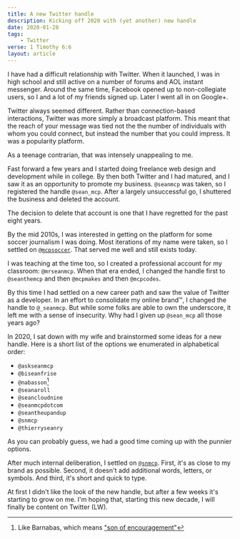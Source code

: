 ```yaml
---
title: A new Twitter handle
description: Kicking off 2020 with (yet another) new handle
date: 2020-01-28
tags:
    - Twitter
verse: 1 Timothy 6:6
layout: article
---
```


I have had a difficult relationship with Twitter. When it launched, I was in high school and still active on a number of forums and AOL instant messenger. Around the same time, Facebook opened up to non-collegiate users, so I and a lot of my friends signed up. Later I went all in on Google+.

Twitter always seemed different. Rather than connection-based interactions, Twitter was more simply a broadcast platform. This meant that the reach of your message was tied not the the number of individuals with whom you could connect, but instead the number that you could impress. It was a popularity platform.

As a teenage contrarian, that was intensely unappealing to me.

Fast forward a few years and I started doing freelance web design and development while in college. By then both Twitter and I had matured, and I saw it as an opportunity to promote my business. `@seanmcp` was taken, so I registered the handle `@sean_mcp`. After a largely unsuccessful go, I shuttered the business and deleted the account.

The decision to delete that account is one that I have regretted for the past eight years.

By the mid 2010s, I was interested in getting on the platform for some soccer journalism I was doing. Most iterations of my name were taken, so I settled on [`@mcpsoccer`](https://twitter.com/mcpsoccer). That served me well and still exists today.

I was teaching at the time too, so I created a professional account for my classroom: `@mrseanmcp`. When that era ended, I changed the handle first to `@seanthemcp` and then `@mcpmakes` and then `@mcpcodes`.

By this time I had settled on a new career path and saw the value of Twitter as a developer. In an effort to consolidate my online brand™, I changed the handle to `@_seanmcp`. But while some folks are able to own the underscore, it left me with a sense of insecurity. Why had I given up `@sean_mcp` all those years ago?

In 2020, I sat down with my wife and brainstormed some ideas for a new handle. Here is a short list of the options we enumerated in alphabetical order:

- `@askseanmcp`
- `@biseanfrise`
- `@nabasson`[^1]
- `@seanaroll`
- `@seancloudnine`
- `@seanmcpdotcom`
- `@seantheupandup`
- `@snmcp`
- `@thierryseanry`

As you can probably guess, we had a good time coming up with the punnier options.

After much internal deliberation, I settled on [`@snmcp`](https://twitter.com/snmcp). First, it's as close to my brand as possible. Second, it doesn't add additional words, letters, or symbols. And third, it's short and quick to type.

At first I didn't like the look of the new handle, but after a few weeks it's starting to grow on me. I'm hoping that, starting this new decade, I will finally be content on Twitter (LW).

[^1]: Like Barnabas, which means ["son of encouragement"](https://www.biblegateway.com/passage/?search=Acts+4%3A36-37&version=NKJV)
